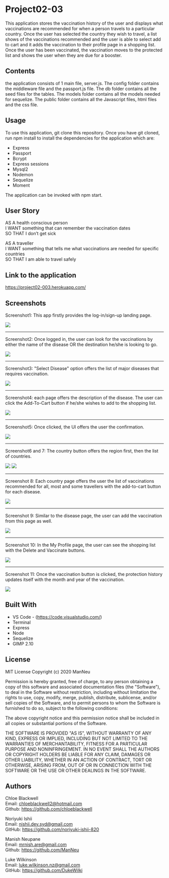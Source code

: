 # Project02-03

This application stores the vaccination history of the user and displays what vaccinations are recommended for when a person travels to a particular country. Once the user has selected the country they wish to travel, a list shows of the vaccinations recommended and the user is able to select add to cart and it adds the vaccination to their profile page in a shopping list. Once the user has been vaccinated, the vaccination moves to the protected list and shows the user when they are due for a booster.

## Contents

the application consists of 1 main file, server.js. The config folder contains the middleware file and the passport.js file. The db folder contains all the seed files for the tables. The models folder contains all the models needed for sequelize. The public folder contains all the Javascript files, html files and the css file.

## Usage

To use this application, git clone this repository. Once you have git cloned, run npm install to install the dependencies for the application which are:

- Express
- Passport
- Bcrypt
- Express sessions
- Mysql2
- Nodemon
- Sequelize
- Moment


The application can be invoked with npm start.

## User Story

AS A health conscious person<br>
I WANT something that can remember the vaccination dates<br>
SO THAT I don’t get sick<br>

AS A traveller<br>
I WANT something that tells me what vaccinations are needed for specific countries<br>
SO THAT I am able to travel safely

## Link to the application

https://project02-003.herokuapp.com/

## Screenshots

Screenshot1: This app firstly provides the log-in/sign-up landing page.

![](./screenshots/v1.png)

--------------

Screenshot2: Once logged in, the user can look for the vaccinations by either the name of the disease OR the destination he/she is looking to go.

![](./screenshots/v2.png)

--------------

Screenshot3: "Select Disease" option offers the list of major diseases that requires vaccination.

![](./screenshots/v3.png)

--------------

Screenshot4: each page offers the description of the disease. The user can click the Add-To-Cart button if he/she wishes to add to the shopping list. 

![](./screenshots/v4.png)

--------------

Screenshot5: Once clicked, the UI offers the user the confirmation. 

![](./screenshots/v5.png)

--------------

Screenshot6 and 7: The country button offers the region first, then the list of countries.  

![](./screenshots/v6.png)
![](./screenshots/v7.png)

--------------

Screenshot 8: Each country page offers the user the list of vaccinations recommended for all, most and some travellers with the add-to-cart button for each disease. 

![](./screenshots/v8.png)

--------------

Screenshot 9: Similar to the disease page, the user can add the vaccination from this page as well. 

![](./screenshots/v9.png)

--------------

Screenshot 10: In the My Profile page, the user can see the shopping list with the Delete and Vaccinate buttons. 

![](./screenshots/v10.png)

--------------

Screenshot 11: Once the vaccination button is clicked, the protection history updates itself with the month and year of the vaccination.

![](./screenshots/v11.png)

## Built With

- VS Code - (https://code.visualstudio.com/)
- Terminal
- Express
- Node
- Sequelize
- GIMP 2.10

## License

MIT License
Copyright (c) 2020 ManNeu

Permission is hereby granted, free of charge, to any person obtaining a copy
of this software and associated documentation files (the "Software"), to deal
in the Software without restriction, including without limitation the rights
to use, copy, modify, merge, publish, distribute, sublicense, and/or sell
copies of the Software, and to permit persons to whom the Software is
furnished to do so, subject to the following conditions:

The above copyright notice and this permission notice shall be included in all
copies or substantial portions of the Software.

THE SOFTWARE IS PROVIDED "AS IS", WITHOUT WARRANTY OF ANY KIND, EXPRESS OR
IMPLIED, INCLUDING BUT NOT LIMITED TO THE WARRANTIES OF MERCHANTABILITY,
FITNESS FOR A PARTICULAR PURPOSE AND NONINFRINGEMENT. IN NO EVENT SHALL THE
AUTHORS OR COPYRIGHT HOLDERS BE LIABLE FOR ANY CLAIM, DAMAGES OR OTHER
LIABILITY, WHETHER IN AN ACTION OF CONTRACT, TORT OR OTHERWISE, ARISING FROM,
OUT OF OR IN CONNECTION WITH THE SOFTWARE OR THE USE OR OTHER DEALINGS IN THE
SOFTWARE.

## Authors

Chloe Blackwell<br>
Email: chloeblackwell2@hotmail.com<br>
Github: https://github.com/chloeblackwell

Noriyuki Ishii <br>
Email: nishii.dev.syd@gmail.com<br>
GitHub: https://github.com/noriyuki-ishii-820

Manish Neupane <br>
Email: mrnish.are@gmail.com <br>
Github: https://github.com/ManNeu

Luke Wilkinson <br>
Email: luke.wilkinson.nz@gmail.com<br>
GitHub: https://github.com/DukeWilki
